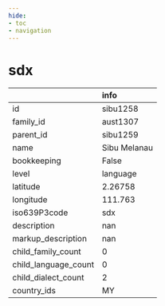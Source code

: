 ```yaml
---
hide:
- toc
- navigation
---
```

# sdx
|                      | info         |
|:---------------------|:-------------|
| id                   | sibu1258     |
| family_id            | aust1307     |
| parent_id            | sibu1259     |
| name                 | Sibu Melanau |
| bookkeeping          | False        |
| level                | language     |
| latitude             | 2.26758      |
| longitude            | 111.763      |
| iso639P3code         | sdx          |
| description          | nan          |
| markup_description   | nan          |
| child_family_count   | 0            |
| child_language_count | 0            |
| child_dialect_count  | 2            |
| country_ids          | MY           |